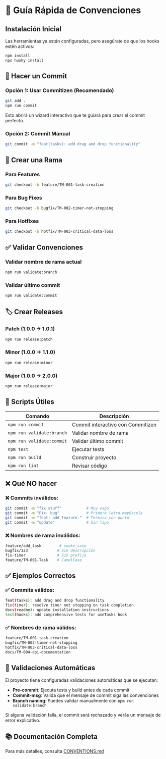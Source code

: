 # 🚀 Guía Rápida de Convenciones

## Instalación Inicial
Las herramientas ya están configuradas, pero asegúrate de que los hooks estén activos:

```bash
npm install
npx husky install
```

## 📝 Hacer un Commit

### Opción 1: Usar Commitizen (Recomendado)
```bash
git add .
npm run commit
```
Esto abrirá un wizard interactivo que te guiará para crear el commit perfecto.

### Opción 2: Commit Manual
```bash
git commit -m "feat(tasks): add drag and drop functionality"
```

## 🌿 Crear una Rama

### Para Features
```bash
git checkout -b feature/TM-001-task-creation
```

### Para Bug Fixes
```bash
git checkout -b bugfix/TM-002-timer-not-stopping
```

### Para Hotfixes
```bash
git checkout -b hotfix/TM-003-critical-data-loss
```

## ✅ Validar Convenciones

### Validar nombre de rama actual
```bash
npm run validate:branch
```

### Validar último commit
```bash
npm run validate:commit
```

## 🏷️ Crear Releases

### Patch (1.0.0 -> 1.0.1)
```bash
npm run release:patch
```

### Minor (1.0.0 -> 1.1.0)
```bash
npm run release:minor
```

### Major (1.0.0 -> 2.0.0)
```bash
npm run release:major
```

## 🔧 Scripts Útiles

| Comando | Descripción |
|---------|-------------|
| `npm run commit` | Commit interactivo con Commitizen |
| `npm run validate:branch` | Validar nombre de rama |
| `npm run validate:commit` | Validar último commit |
| `npm test` | Ejecutar tests |
| `npm run build` | Construir proyecto |
| `npm run lint` | Revisar código |

## ❌ Qué NO hacer

### ❌ Commits inválidos:
```bash
git commit -m "fix stuff"           # Muy vago
git commit -m "Fix: bug"            # Primera letra mayúscula
git commit -m "feat: add feature."  # Termina con punto
git commit -m "update"              # Sin tipo
```

### ❌ Nombres de rama inválidos:
```bash
feature/add_task        # snake_case
bugfix/123             # Sin descripción
fix-timer              # Sin prefijo
feature/TM-001-Task    # CamelCase
```

## ✅ Ejemplos Correctos

### ✅ Commits válidos:
```bash
feat(tasks): add drag and drop functionality
fix(timer): resolve timer not stopping on task completion
docs(readme): update installation instructions
test(hooks): add comprehensive tests for useTasks hook
```

### ✅ Nombres de rama válidos:
```bash
feature/TM-001-task-creation
bugfix/TM-002-timer-not-stopping
hotfix/TM-003-critical-data-loss
docs/TM-004-api-documentation
```

## 🚨 Validaciones Automáticas

El proyecto tiene configuradas validaciones automáticas que se ejecutan:

- **Pre-commit**: Ejecuta tests y build antes de cada commit
- **Commit-msg**: Valida que el mensaje de commit siga las convenciones
- **Branch naming**: Puedes validar manualmente con `npm run validate:branch`

Si alguna validación falla, el commit será rechazado y verás un mensaje de error explicativo.

## 📚 Documentación Completa

Para más detalles, consulta [CONVENTIONS.md](./CONVENTIONS.md)
